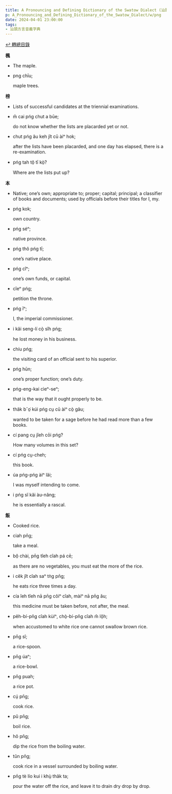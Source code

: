 ```yaml
---
title: A Pronouncing and Defining Dictionary of the Swatow Dialect (汕頭方言音義字典) / png
p: A_Pronouncing_and_Defining_Dictionary_of_the_Swatow_Dialect/w/png
date: 2024-04-01 23:00:00
tags: 
- 汕頭方言音義字典
---
```


[↩️ 轉總目錄](/A_Pronouncing_and_Defining_Dictionary_of_the_Swatow_Dialect)


**楓**
- The maple.

- png chīu;

  maple trees.

**榜**
- Lists of successful candidates at the triennial examinations.

- m̄ cai pńg chut a būe;

  do not know whether the lists are placarded yet or not.

- chut pńg ău keh jît cū àiⁿ hok;

  after the lists have been placarded, and one day has elapsed, there is a re-examination.

- pńg tah tŏ̤ tī kò̤?

  Where are the lists put up?

**本**
- Native; one’s own; appropriate to; proper;  capital; principal; a classifier of books and documents; used by  officials before their titles for I, my.

- pńg kok;

  own country.

- pńg séⁿ;

  native province.

- pńg thô pńg tī;

  one’s native place.

- pńg cîⁿ;

  one’s own funds, or capital.

- cĭeⁿ pńg;

  petition the throne.

- pńg īⁿ;

  I, the imperial commissioner.

- i kâi seng-lí cò̤ sîh pńg;

  he lost money in his business.

- chíu pńg;

  the visiting card of an official sent to his superior.

- pńg hūn;

  one’s proper function; one’s duty.

- pńg-eng-kai cìeⁿ-seⁿ;

  that is the way that it ought properly to be.

- thâk bˆo̤͘ kúi pńg cṳ cū àiⁿ cò̤ gâu;

  wanted to be taken for a sage before he had read more than a few books.

- cí pang cṳ jîeh cōi pńg?

  How many volumes in this set?

- cí pńg cṳ-cheh;

  this book.

- úa pńg-pńg àiⁿ lâi;

  I was myself intending to come.

- i pńg sĭ kâi àu-nâng;

  he is essentially a rascal.

**飯**
- Cooked rice.

- ciah pn̄g;

  take a meal.

- bô̤ chài, pn̄g tîeh cîah pá cē;

  as there are no vegetables, you must eat the more of the rice.

- i cêk jît cîah saⁿ tǹg pn̄g;

  he eats rice three times a day.

- cía îeh tîeh nā pn̄g côiⁿ cîah, màiⁿ nā pn̄g ău;

  this medicine must be taken before, not after, the meal.

- pêh-bí-pn̄g cîah kùiⁿ, chò̤-bí-pn̄g cîah m̄ lô̤h;

  when accustomed to white rice one cannot swallow brown rice.

- pn̄g sî;

  a rice-spoon.

- pn̄g úaⁿ;

  a rice-bowl.

- pn̄g puah;

  a rice pot.

- cṳ́ pn̄g;

  cook rice.

- pû pn̄g;

  boil rice.

- hô pn̄g;

  dip the rice from the boiling water.

- tŭn pn̄g;

  cook rice in a vessel surrounded by boiling water.

- pn̄g tè lío kui i khṳ̀ thâk ta;

  pour the water off the rice, and leave it to drain dry drop by drop.